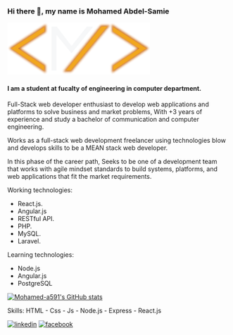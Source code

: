 ### Hi there 👋, my name is Mohamed Abdel-Samie
<img src="https://github.com/Mohamed-a591/Mohamed-a591/blob/main/Master.png" />  

#### I am a student at fucalty of engineering in computer department. 

Full-Stack web developer enthusiast to develop web applications and platforms to solve business and market problems, With +3 years of experience and study a bachelor of communication and computer engineering. 

Works as a full-stack web development freelancer using technologies blow and develops skills to be a MEAN stack web developer.

In this phase of the career path, Seeks to be one of a development team that works with agile mindset standards to build systems, platforms, and web applications that fit the market requirements.

Working technologies: 
- React.js.
- Angular.js
- RESTful API.
- PHP.
- MySQL.
- Laravel.

Learning technologies: 
- Node.js
- Angular.js
- PostgreSQL

[![Mohamed-a591's GitHub stats](https://github-readme-stats.vercel.app/api?username=mo-abdel-samie)](https://github.com/anuraghazra/github-readme-stats)

<!-- [![Top Langs](https://github-readme-stats.vercel.app/api/top-langs/?username=Mohamed-a591&layout=compact)](https://github.com/anuraghazra/github-readme-stats)
 -->


Skills: HTML - Css - Js - Node.js - Express - React.js

<!-- - 🔭 I’m currently working on this page. 
 -->

[<img src='https://cdn.jsdelivr.net/npm/simple-icons@3.0.1/icons/linkedin.svg' alt='linkedin' height='40'>](https://www.linkedin.com/in/https://www.linkedin.com/in/mo-abdel-samie//)  [<img src='https://cdn.jsdelivr.net/npm/simple-icons@3.0.1/icons/facebook.svg' alt='facebook' height='40'>](https://www.facebook.com/https://www.facebook.com/profile.php?id=100003163896772)  




<!--
**mo-abdel-samie/mo-abdel-samie** is a ✨ _special_ ✨ repository because its `README.md` (this file) appears on your GitHub profile.

Here are some ideas to get you started:

- 🔭 I’m currently working on ...
- 🌱 I’m currently learning ...
- 👯 I’m looking to collaborate on ...
- 🤔 I’m looking for help with ...
- 💬 Ask me about ...
- 📫 How to reach me: ...
- 😄 Pronouns: ...
- ⚡ Fun fact: ...
-->
